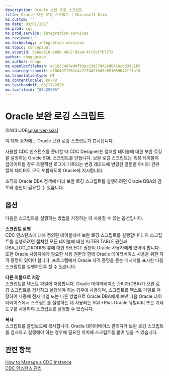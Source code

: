 ```yaml
---
description: Oracle 보완 로깅 스크립트
title: Oracle 보완 로깅 스크립트 | Microsoft Docs
ms.custom: ''
ms.date: 03/01/2017
ms.prod: sql
ms.prod_service: integration-services
ms.reviewer: ''
ms.technology: integration-services
ms.topic: conceptual
ms.assetid: 5e6ee618-b89b-46c7-92ad-4fc5ef7b777a
author: chugugrace
ms.author: chugu
ms.openlocfilehash: ec1835467ed0fb3ac23d570d26d8416cd83521b5
ms.sourcegitcommit: e700497f962e4c2274df16d9e651059b42ff1a10
ms.translationtype: HT
ms.contentlocale: ko-KR
ms.lasthandoff: 08/17/2020
ms.locfileid: "88425995"
---
```

# <a name="oracle-supplemental-logging-script"></a>Oracle 보완 로깅 스크립트

[!INCLUDE[sqlserver-ssis](../../includes/applies-to-version/sqlserver-ssis.md)]


  이 대화 상자에는 Oracle 보완 로깅 스크립트가 표시됩니다.  
  
 사용할 CDC 인스턴스를 준비할 때 CDC Designer는 캡처할 테이블에 대한 보완 로깅을 설정하는 Oracle SQL 스크립트를 만듭니다. 보완 로깅 스크립트는 특정 테이블이 업데이트될 경우 트랜잭션 로그에 기록되는 변경 레코드에 변경된 열뿐만 아니라 관련 열의 데이터도 모두 포함되도록 Oracle에 지시합니다.  
  
 조직의 Oracle DBA 정책에 따라 보완 로깅 스크립트를 실행하려면 Oracle DBA의 검토와 승인이 필요할 수 있습니다.  
  
## <a name="options"></a>옵션  
 다음은 스크립트를 실행하는 방법을 지정하는 데 사용할 수 있는 옵션입니다.  
  
 **스크립트 실행**  
 CDC 인스턴스에 대해 정의된 테이블에서 보완 로깅 스크립트를 실행합니다. 이 스크립트를 실행하려면 캡처할 모든 테이블에 대한 ALTER TABLE 권한과 DBA_LOG_GROUPS 뷰에 대한 SELECT 권한이 Oracle 사용자에게 있어야 합니다. 또한 Oracle 사용자에게 필요한 사용 권한과 함께 Oracle 데이터베이스 사용을 위한 자격 증명이 있어야 합니다. 프로그램에서 Oracle 자격 증명을 묻는 메시지를 표시한 다음 스크립트를 실행하도록 할 수 있습니다.  
  
 **다른 이름으로 저장**  
 스크립트를 텍스트 파일에 저장합니다. Oracle 데이터베이스 관리자(DBA)가 보완 로깅 스크립트를 검사하고 실행해야 하는 경우에 사용되며, 스크립트를 텍스트 파일로 저장하여 나중에 전자 메일 또는 다른 방법으로 Oracle DBA에게 보낸 다음 Oracle 데이터베이스에서 스크립트를 실행하는 데 사용되는 SQL*Plus Oracle 유틸리티 또는 기타 도구를 사용하여 스크립트를 실행할 수 있습니다.  
  
 **복사**  
 스크립트를 클립보드에 복사합니다. Oracle 데이터베이스 관리자가 보완 로깅 스크립트를 검사하고 실행해야 하는 경우에 필요한 위치에 스크립트를 붙여 넣을 수 있습니다.  
  
## <a name="see-also"></a>관련 항목  
 [How to Manage a CDC Instance](../../integration-services/change-data-capture/how-to-manage-a-cdc-instance.md)   
 [CDC 인스턴스 관리](../../integration-services/change-data-capture/manage-a-cdc-instance.md)  
  
  
